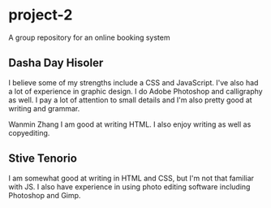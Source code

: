 # project-2
A group repository for an online booking system

## Dasha Day Hisoler
I believe some of my strengths include a CSS and JavaScript. I've also had a lot of experience in graphic design. I do Adobe Photoshop and calligraphy as well. I pay a lot of attention to small details and I'm also pretty good at writing and grammar.  

Wanmin Zhang
I am good at writing HTML. I also enjoy writing as well as copyediting.

## Stive Tenorio
I am somewhat good at writing in HTML and CSS, but I'm not that familiar with JS. I also have
experience in using photo editing software including Photoshop and Gimp.
